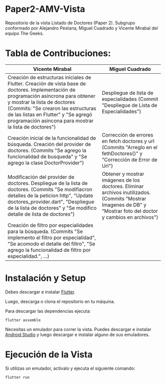 # Paper2-AMV-Vista
Repositorio de la vista Listado de Doctores (Paper 2).
Subgrupo conformado por Alejandro Pestana, Miguel Cuadrado y Vicente Mirabal del equipo The Geeks.

# Tabla de Contribuciones:
| Vicente Mirabal                                                                                                                                                                                                                                                                                               | Miguel Cuadrado                                                                                                                                                  |
|---------------------------------------------------------------------------------------------------------------------------------------------------------------------------------------------------------------------------------------------------------------------------------------------------------------|------------------------------------------------------------------------------------------------------------------------------------------------------------------|
| Creación de estructuras iniciales de Flutter. Creación de vista base de doctores. Implementación de programación asíncrona para obtener y mostrar la lista de doctores (Commits: "Se crearon las estructuras de las listas en Flutter" y "Se agregó programación asincona para mostrar la lista de doctores") | Despliegue de lista de especialidades (Commit "Despliegue de Lista de Especialidades")                                                                           |
| Creación inicial de la funcionalidad de búsqueda. Creación del provider de doctores. (Commits "Se agrego la funcionalidad de busqueda" y "Se agrego la clase DoctorProvider")                                                                                                                                 | Corrección de errores en fetch doctores y url (Commits "Arreglo en el fethDoctores()" y "Corrección de Error de Url")                                            |
| Modificación del provider de doctores. Despliegue de la lista de doctores. (Commits "Se modifiacron detalles de la peticion http", "Update doctores_provider.dart", "Despliegue de la lista de doctores" y "Se modifico detalle de lista de doctores")                                                        | Obtener y mostrar imágenes de los doctores. Eliminar archivos inutilizados. (Commits "Mostrar Imagenes de DB" y "Mostrar foto del doctor y cambios en archivos") |
| Creación de filtro por especialidades para la búsqueda. (Commits "Se implemento el filtro por especialidad", "Se acomodo el detalle del filtro", "Se agrego la funcionalidad de filtro por especialidad.", ...)                                                                                               |                                                                                                                                                                  |

# Instalación y Setup

Debes descargar e instalar [Flutter](https://flutter.dev).

Luego, descarga o clona el repositorio en tu máquina.

Para descargar las dependencias ejecuta:

```
flutter assemble
```

Necesitas un emulador para correr la vista. Puedes descargar e instalar [Android Studio](https://developer.android.com/studio) y luego descargar e instalar alguno de sus emuladores.

# Ejecución de la Vista

Si utilizas un emulador, actívalo y ejecuta el siguiente comando:

```
flutter run
```

